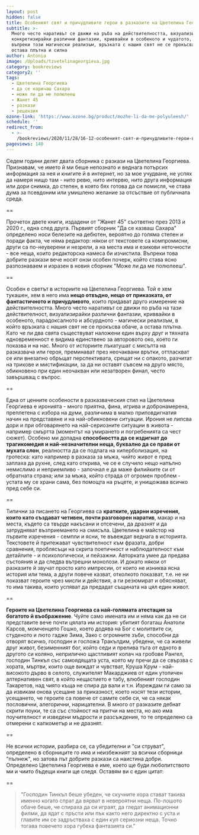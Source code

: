 ```yaml
---
layout: post
hidden: false
title: Особеният свят и причудливите герои в разказите на Цветелина Георгиева
subtitle: >-
  Много често наративът се движи на ръба на действителността, визуализирайки и
  конкретизирайки различни фантазии, криввайки в особеното и чудатото, но
  въпреки този магически реализъм, връзката с нашия свят не се прокъсва, а
  остава плътна и силна
author: Antonia
image: /Uploads/tzvetelinageorgieva.jpg
category: bookreviews
category2: ''
tags:
  - Цветелина Георгиева
  - да се наричаш Сахара
  - може ли да ме полюлееш
  - Жанет 45
  - разкази
  - рецензия
ozone-link: 'https://www.ozone.bg/product/mozhe-li-da-me-polyuleesh/'
schedule: ''
redirect_from:
  - >-
    /bookreviews/2020/11/28/16-12-особеният-свят-и-причудливите-герои-в-разказите-на-цветелина-георгиева
pageviews: 140
---
```

Седем години делят двата сборника с разкази на Цветелина Георгиева. Признавам, че името й ми беше непознато и веднага потърсих информация за нея и книгите й в интернет, но за мое учудване, не успях да намеря нищо там - нито ревю, нито интервю, нито друга информация или дори снимкa, до степен, в която бях готова да си помисля, че става дума за псевдоним или умишлено желание за отсъствие от публичната среда. 

\==

Прочетох двете книги, издадени от "Жанет 45" съответно през 2013 и 2020 г., една след друга. Първият сборник "Да се казваш Сахара" определено носи белезите на дебютен, вероятно до голяма степен и поради факта, че няма редактор: някои от текстовете са компромисни, други са по-неуверени и незрели, а на места има и езикови неточности - все неща, които редакторска намеса би изчистила. Въпреки това добрите разкази вече носят онзи особен почерк, който става ясно разпознаваем и изразен в новия сборник "Може ли да ме полюлееш". 

\==

Особен е светът в историите на Цветелина Георгиева. Той е хем тукашен, хем в него има **нещо отвъдно, нещо от приказката, от фантастичното и причудливото**, които придават друго измерение на действителността. Много често наративът се движи по ръба на тази действителност, визуализирайки различни фантазии, криввайки в особеното, парадоксалното и абсурдното - магически реализъм, в който връзката с нашия свят не се прокъсва обаче, а остава плътна. Като че ли два свята съществуват наложени един върху друг и тяхната едновременност е видима единствено за авторовото око, което ги показва и на нас. Много от историите лъкатушат с мисълта на разказвача или героя, преминават през неочаквани врътки, оттласкват се или внезапно обръщат перспективата, срещат ни с опакото, разчитат на трикове и мистификации, за да ни оставят съвсем на друго място, обикновено при един неочакван или незатворен финал, често завършващ с въпрос. 

\==

Една от ценните особености в разказваческия стил на Цветелина Георгиева е иронията - много приятна, фина, игрива и добронамерена, преплетена с избора на думи, различима в малко приповдигнатия начин на представяне и на най-обикновени ситуации. Ирония не липсва дори и при обговарянето на най-сериозните ситуации в живота - например смъртта (моментът на умирането и погребенията са чест сюжет). Особено ми допадна **способността да се издигнат до трагикомедия и най-незначителни неща, буквално да се прави от мухата слон**, реалността да се подлага на хиперболизация, на гротеска: като например в разказа за мъжа, чийто живот е пред заплаха да рухне, след като открива, че се е случило нещо напълно немислимо и неприемливо - започнал е да маже филийките си от обратната страна; или за мъжа, който страда от огромен проблем - устата му се храни сама, без помощта на ръцете, и унищожава всичко пред себе си. 

\==

Типични за писането на Георгиева са **кратките, ударни изречения, които като създават четивен, почти разговорен наратив**, макар и на места, където са твърде накъсани и отсечени, да дразнят и да затрудняват възприемането на смисъла. Цветелина е майстор на първите изречения - семпли и ясни, те въвеждат веднага в историята. Текстовете й притежават чувствителност към фразата, добри сравнения, проблясъци на скрита поетичност и наблюдателност към детайлите - и психологически, и пейзажни. Авторката умее да предава състояния и да следва вътрешни монолози. И докато някои от разказите й звучат просто като импресии, от които не изниква ясна история или тема, а други повече казват, отколкото показват, т.е. не ни показват героите чрез мисли и действия, а ги резюмират и обясняват, то има такива, които успяват да предадат същината на цял един живот. 

\==

**Героите на Цветелина Георгиева са най-голямата атестация за богатото й въображение**. Чуйте само имената им и няма как да не си представите вече почти цялата им история: убитият богаташ Анатоли Карсов, момченцето Гошко, което додява на Бог с молитвите си, студеното и люто гадже Зима, Зако с огромните зъби, способни да отворят всичко, господин и госпожа Тракълдим, убедени, че са живели друг живот, безименният бог, който седи и прелива тъга от едното в другото си коляно, неприлично щастливият копач на гробове Рангел, господин Тинкъл със самоядящата уста, която му пречи да се свързва с хората, мъртви, които още виждат и чувстват, Круша Крум - най-високото дърво в селото, служителят Макарджиев от един утопичен алтернативен свят, в който нещастието е табу, влюбеният господин Такаретов, над чиято къща не спира да вали и т.н. Изреждам ги само за да извикам онова усещане за приказност, което носят тези истории, усещането, че героите са повече от самите себе си, че са някак пословични, алегорични, нарицателни. В много от разказите дебнат скрити поуки, те са със стойност на притчи на места, но ако има поучителност и изведени мъдрости и разсъждения, то те определено са отмерени с капкометър и не дразнят.

\==

Не всички истории, разбира се, са убедителни и "си струват", определено в сборниците го има и неизбежният за всички сборници "пълнеж", но затова път добрите разкази са наистина добри. Определено Цветелина Георгиева е име, което ще буди любопитството ми и чиито бъдещи книги ще следя. Оставям ви с един цитат:

\==

> "Господин Тинкъл беше убеден, че скучните хора стават такива именно когато спрат да вярват в невероятни неща. По-лошото обаче беше, че спираха да си играят, да гледат анимационни филми, да ядат с пръсти или пък както него директно с уста и главите им се задръстваха с един куп сериозни неща. Точно тогава повечето хора губеха фантазията си."